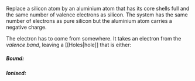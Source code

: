 Replace a silicon atom by an aluminium atom that has its core shells full and the same number of valence electrons as silicon.
The system has the same number of electrons as pure silicon but the aluminium atom carries a negative charge.

The electron has to come from somewhere. It takes an electron from the *valence band*, leaving a [[Holes|hole]] that is either:

##### Bound:


##### Ionised: